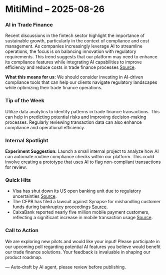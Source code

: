 # MitiMind – 2025-08-26

### AI in Trade Finance
Recent discussions in the fintech sector highlight the importance of sustainable growth, particularly in the context of compliance and cost management. As companies increasingly leverage AI to streamline operations, the focus is on balancing innovation with regulatory requirements. This trend suggests that our platform may need to enhance its compliance features while integrating AI capabilities to improve efficiency and reduce costs in trade finance processes [Source](https://www.finextra.com/blogposting/29189/fintech-compliance-and-sustainable-growth---can-you-cut-your-costs?utm_medium=rssfinextra&utm_source=finextrafeed).

**What this means for us:** We should consider investing in AI-driven compliance tools that can help our clients navigate regulatory landscapes while optimizing their trade finance operations.

### Tip of the Week
Utilize data analytics to identify patterns in trade finance transactions. This can help in predicting potential risks and improving decision-making processes. Regularly reviewing transaction data can also enhance compliance and operational efficiency.

### Internal Spotlight
**Experiment Suggestion:** Launch a small internal project to analyze how AI can automate routine compliance checks within our platform. This could involve creating a prototype that uses AI to flag non-compliant transactions for review.

### Quick Hits
- Visa has shut down its US open banking unit due to regulatory uncertainties [Source](https://www.finextra.com/newsarticle/46489/visa-shuts-us-open-banking-unit---bloomberg?utm_medium=rssfinextra&utm_source=finextrafeed).
- The CFPB has filed a lawsuit against Synapse for mishandling customer funds during bankruptcy proceedings [Source](https://www.finextra.com/newsarticle/46486/cfpb-sues-synapse-for-mishandling-customer-funds?utm_medium=rssfinextra&utm_source=finextrafeed).
- CaixaBank reported nearly five million mobile payment customers, reflecting a significant increase in mobile transaction usage [Source](https://www.finextra.com/pressarticle/106830/caixabank-reaches-nearly-five-million-mobile-payment-customers?utm_medium=rssfinextra&utm_source=finextrafeed).

### Call to Action
We are exploring new pilots and would like your input! Please participate in our upcoming poll regarding potential AI features you believe would benefit our trade finance solutions. Your feedback is invaluable in shaping our product roadmap.

— Auto‑draft by AI agent, please review before publishing.
